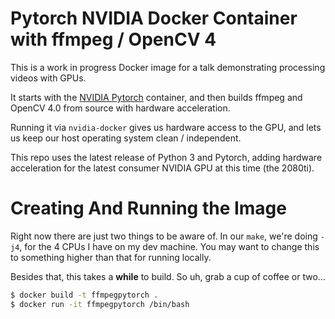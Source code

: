 # Pytorch NVIDIA Docker Container with ffmpeg / OpenCV 4

This is a work in progress Docker image for a talk demonstrating processing videos with GPUs.

It starts with the [NVIDIA Pytorch](https://ngc.nvidia.com/catalog/containers/nvidia%2Fpytorch) container, and then builds ffmpeg and OpenCV 4.0 from source with hardware acceleration. 

Running it via `nvidia-docker` gives us hardware access to the GPU, and lets us keep our host operating system clean / independent. 

This repo uses the latest release of Python 3 and Pytorch, adding hardware acceleration for the latest consumer NVIDIA GPU at this time (the 2080ti).

# Creating And Running the Image

Right now there are just two things to be aware of. In our `make`, we're doing `-j4`, for the 4 CPUs I have on my dev machine. You may want to change this to something higher than that for running locally.

Besides that, this takes a __while__ to build. So uh, grab a cup of coffee or two...

```bash
$ docker build -t ffmpegpytorch .
$ docker run -it ffmpegpytorch /bin/bash
```
